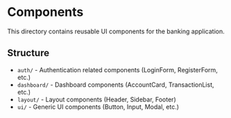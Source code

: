 # Components

This directory contains reusable UI components for the banking application.

## Structure

- `auth/` - Authentication related components (LoginForm, RegisterForm, etc.)
- `dashboard/` - Dashboard components (AccountCard, TransactionList, etc.)
- `layout/` - Layout components (Header, Sidebar, Footer)
- `ui/` - Generic UI components (Button, Input, Modal, etc.)
